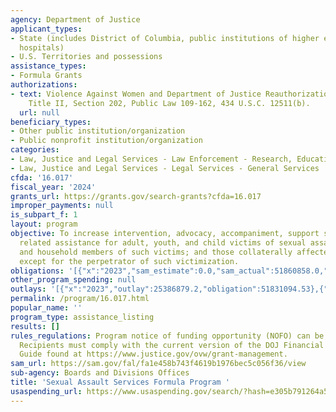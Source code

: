 ```yaml
---
agency: Department of Justice
applicant_types:
- State (includes District of Columbia, public institutions of higher education and
  hospitals)
- U.S. Territories and possessions
assistance_types:
- Formula Grants
authorizations:
- text: Violence Against Women and Department of Justice Reauthorization Act of 2005,
    Title II, Section 202, Public Law 109-162, 434 U.S.C. 12511(b).
  url: null
beneficiary_types:
- Other public institution/organization
- Public nonprofit institution/organization
categories:
- Law, Justice and Legal Services - Law Enforcement - Research, Education, Training
- Law, Justice and Legal Services - Legal Services - General Services
cfda: '16.017'
fiscal_year: '2024'
grants_url: https://grants.gov/search-grants?cfda=16.017
improper_payments: null
is_subpart_f: 1
layout: program
objective: To increase intervention, advocacy, accompaniment, support services, and
  related assistance for adult, youth, and child victims of sexual assault; family
  and household members of such victims; and those collaterally affected by the victimization,
  except for the perpetrator of such victimization.
obligations: '[{"x":"2023","sam_estimate":0.0,"sam_actual":51860858.0,"usa_spending_actual":51182485.72},{"x":"2024","sam_estimate":0.0,"sam_actual":52042135.0,"usa_spending_actual":53309646.02},{"x":"2025","sam_estimate":0.0,"sam_actual":52042135.0,"usa_spending_actual":-70123.34}]'
other_program_spending: null
outlays: '[{"x":"2023","outlay":25386879.2,"obligation":51831094.53},{"x":"2024","outlay":2166499.42,"obligation":54061272.0},{"x":"2025","outlay":0.0,"obligation":0.0}]'
permalink: /program/16.017.html
popular_name: ''
program_type: assistance_listing
results: []
rules_regulations: Program notice of funding opportunity (NOFO) can be found at https://www.justice.gov/ovw/open-notices-of-funding-opportunities.
  Recipients must comply with the current version of the DOJ Financial Grants Management
  Guide found at https://www.justice.gov/ovw/grant-management.
sam_url: https://sam.gov/fal/fa1e458b743f4619b1976bec5c056f36/view
sub-agency: Boards and Divisions Offices
title: 'Sexual Assault Services Formula Program '
usaspending_url: https://www.usaspending.gov/search/?hash=e305b791264a544d5b5b0912d380fabd
---
```

